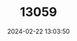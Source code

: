 ---
title: "13059"
category: "Melanotaenia catherinae"
draft: false
date: 2024-02-22 13:03:50
languages:
  English: ["Waigeo Rainbowfish"]
---